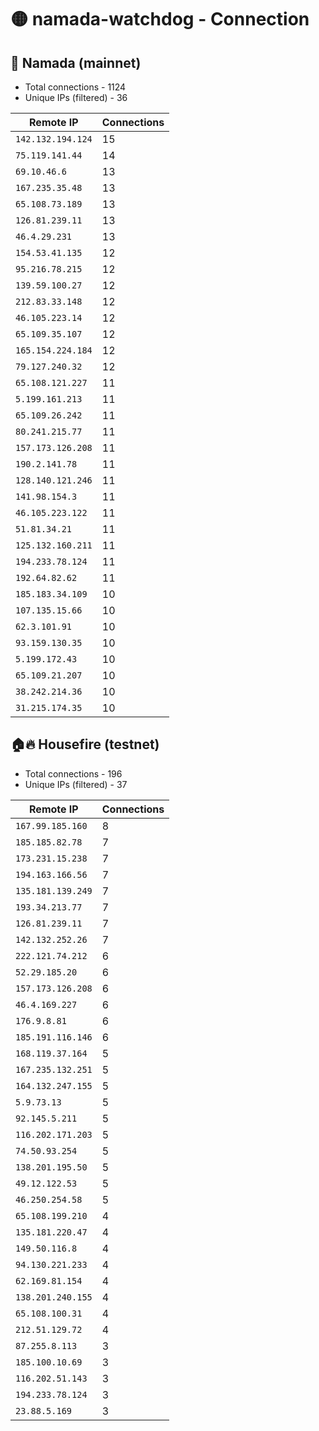 # 🟡 namada-watchdog - Connection

## 🚀 Namada (mainnet)
- Total connections - 1124
- Unique IPs (filtered) - 36

| Remote IP | Connections |
|-----------|-------------|
| `142.132.194.124` | 15 |
| `75.119.141.44` | 14 |
| `69.10.46.6` | 13 |
| `167.235.35.48` | 13 |
| `65.108.73.189` | 13 |
| `126.81.239.11` | 13 |
| `46.4.29.231` | 13 |
| `154.53.41.135` | 12 |
| `95.216.78.215` | 12 |
| `139.59.100.27` | 12 |
| `212.83.33.148` | 12 |
| `46.105.223.14` | 12 |
| `65.109.35.107` | 12 |
| `165.154.224.184` | 12 |
| `79.127.240.32` | 12 |
| `65.108.121.227` | 11 |
| `5.199.161.213` | 11 |
| `65.109.26.242` | 11 |
| `80.241.215.77` | 11 |
| `157.173.126.208` | 11 |
| `190.2.141.78` | 11 |
| `128.140.121.246` | 11 |
| `141.98.154.3` | 11 |
| `46.105.223.122` | 11 |
| `51.81.34.21` | 11 |
| `125.132.160.211` | 11 |
| `194.233.78.124` | 11 |
| `192.64.82.62` | 11 |
| `185.183.34.109` | 10 |
| `107.135.15.66` | 10 |
| `62.3.101.91` | 10 |
| `93.159.130.35` | 10 |
| `5.199.172.43` | 10 |
| `65.109.21.207` | 10 |
| `38.242.214.36` | 10 |
| `31.215.174.35` | 10 |

## 🏠🔥 Housefire (testnet)

- Total connections - 196
- Unique IPs (filtered) - 37

| Remote IP | Connections |
|-----------|-------------|
| `167.99.185.160` | 8 |
| `185.185.82.78` | 7 |
| `173.231.15.238` | 7 |
| `194.163.166.56` | 7 |
| `135.181.139.249` | 7 |
| `193.34.213.77` | 7 |
| `126.81.239.11` | 7 |
| `142.132.252.26` | 7 |
| `222.121.74.212` | 6 |
| `52.29.185.20` | 6 |
| `157.173.126.208` | 6 |
| `46.4.169.227` | 6 |
| `176.9.8.81` | 6 |
| `185.191.116.146` | 6 |
| `168.119.37.164` | 5 |
| `167.235.132.251` | 5 |
| `164.132.247.155` | 5 |
| `5.9.73.13` | 5 |
| `92.145.5.211` | 5 |
| `116.202.171.203` | 5 |
| `74.50.93.254` | 5 |
| `138.201.195.50` | 5 |
| `49.12.122.53` | 5 |
| `46.250.254.58` | 5 |
| `65.108.199.210` | 4 |
| `135.181.220.47` | 4 |
| `149.50.116.8` | 4 |
| `94.130.221.233` | 4 |
| `62.169.81.154` | 4 |
| `138.201.240.155` | 4 |
| `65.108.100.31` | 4 |
| `212.51.129.72` | 4 |
| `87.255.8.113` | 3 |
| `185.100.10.69` | 3 |
| `116.202.51.143` | 3 |
| `194.233.78.124` | 3 |
| `23.88.5.169` | 3 |

